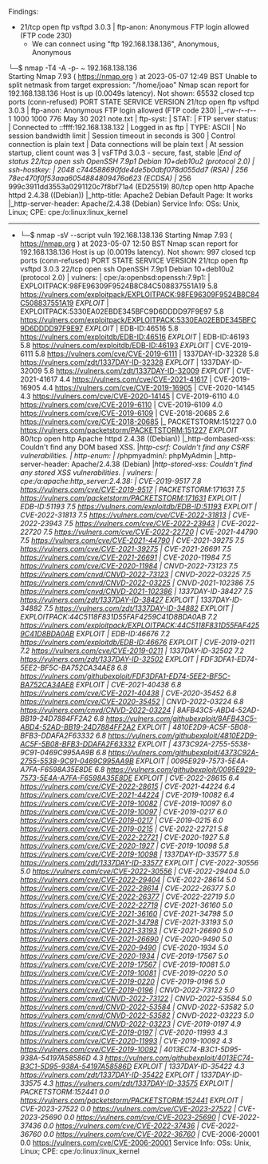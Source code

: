 Findings:
- 21/tcp open  ftp     vsftpd 3.0.3
| ftp-anon: Anonymous FTP login allowed (FTP code 230)
	- We can connect using "ftp 192.168.138.136", Anonymous, Anonymous

└─$ nmap -T4 -A -p- ~ 192.168.138.136  
Starting Nmap 7.93 ( https://nmap.org ) at 2023-05-07 12:49 BST
Unable to split netmask from target expression: "/home/joao"
Nmap scan report for 192.168.138.136
Host is up (0.0049s latency).
Not shown: 65532 closed tcp ports (conn-refused)
PORT   STATE SERVICE VERSION
21/tcp open  ftp     vsftpd 3.0.3
| ftp-anon: Anonymous FTP login allowed (FTP code 230)
|_-rw-r--r--    1 1000     1000          776 May 30  2021 note.txt
| ftp-syst: 
|   STAT: 
| FTP server status:
|      Connected to ::ffff:192.168.138.132
|      Logged in as ftp
|      TYPE: ASCII
|      No session bandwidth limit
|      Session timeout in seconds is 300
|      Control connection is plain text
|      Data connections will be plain text
|      At session startup, client count was 3
|      vsFTPd 3.0.3 - secure, fast, stable
|_End of status
22/tcp open  ssh     OpenSSH 7.9p1 Debian 10+deb10u2 (protocol 2.0)
| ssh-hostkey: 
|   2048 c744588690fde4de5b0dbf078d055dd7 (RSA)
|   256 78ec470f0f53aaa6054884809476a623 (ECDSA)
|_  256 999c3911dd3553a0291120c7f8bf71a4 (ED25519)
80/tcp open  http    Apache httpd 2.4.38 ((Debian))
|_http-title: Apache2 Debian Default Page: It works
|_http-server-header: Apache/2.4.38 (Debian)
Service Info: OSs: Unix, Linux; CPE: cpe:/o:linux:linux_kernel

-------------------------------------------------------------

- └─$ nmap -sV --script vuln 192.168.138.136
Starting Nmap 7.93 ( https://nmap.org ) at 2023-05-07 12:50 BST
Nmap scan report for 192.168.138.136
Host is up (0.0019s latency).
Not shown: 997 closed tcp ports (conn-refused)
PORT   STATE SERVICE VERSION
21/tcp open  ftp     vsftpd 3.0.3
22/tcp open  ssh     OpenSSH 7.9p1 Debian 10+deb10u2 (protocol 2.0)
| vulners: 
|   cpe:/a:openbsd:openssh:7.9p1: 
|       EXPLOITPACK:98FE96309F9524B8C84C508837551A19    5.8     https://vulners.com/exploitpack/EXPLOITPACK:98FE96309F9524B8C84C508837551A19    *EXPLOIT*
|       EXPLOITPACK:5330EA02EBDE345BFC9D6DDDD97F9E97    5.8     https://vulners.com/exploitpack/EXPLOITPACK:5330EA02EBDE345BFC9D6DDDD97F9E97    *EXPLOIT*
|       EDB-ID:46516    5.8     https://vulners.com/exploitdb/EDB-ID:46516      *EXPLOIT*
|       EDB-ID:46193    5.8     https://vulners.com/exploitdb/EDB-ID:46193      *EXPLOIT*
|       CVE-2019-6111   5.8     https://vulners.com/cve/CVE-2019-6111
|       1337DAY-ID-32328        5.8     https://vulners.com/zdt/1337DAY-ID-32328        *EXPLOIT*
|       1337DAY-ID-32009        5.8     https://vulners.com/zdt/1337DAY-ID-32009        *EXPLOIT*
|       CVE-2021-41617  4.4     https://vulners.com/cve/CVE-2021-41617
|       CVE-2019-16905  4.4     https://vulners.com/cve/CVE-2019-16905
|       CVE-2020-14145  4.3     https://vulners.com/cve/CVE-2020-14145
|       CVE-2019-6110   4.0     https://vulners.com/cve/CVE-2019-6110
|       CVE-2019-6109   4.0     https://vulners.com/cve/CVE-2019-6109
|       CVE-2018-20685  2.6     https://vulners.com/cve/CVE-2018-20685
|_      PACKETSTORM:151227      0.0     https://vulners.com/packetstorm/PACKETSTORM:151227      *EXPLOIT*
80/tcp open  http    Apache httpd 2.4.38 ((Debian))
|_http-dombased-xss: Couldn't find any DOM based XSS.
|_http-csrf: Couldn't find any CSRF vulnerabilities.
| http-enum: 
|_  /phpmyadmin/: phpMyAdmin
|_http-server-header: Apache/2.4.38 (Debian)
|_http-stored-xss: Couldn't find any stored XSS vulnerabilities.
| vulners: 
|   cpe:/a:apache:http_server:2.4.38: 
|       CVE-2019-9517   7.8     https://vulners.com/cve/CVE-2019-9517
|       PACKETSTORM:171631      7.5     https://vulners.com/packetstorm/PACKETSTORM:171631      *EXPLOIT*
|       EDB-ID:51193    7.5     https://vulners.com/exploitdb/EDB-ID:51193      *EXPLOIT*
|       CVE-2022-31813  7.5     https://vulners.com/cve/CVE-2022-31813
|       CVE-2022-23943  7.5     https://vulners.com/cve/CVE-2022-23943
|       CVE-2022-22720  7.5     https://vulners.com/cve/CVE-2022-22720
|       CVE-2021-44790  7.5     https://vulners.com/cve/CVE-2021-44790
|       CVE-2021-39275  7.5     https://vulners.com/cve/CVE-2021-39275
|       CVE-2021-26691  7.5     https://vulners.com/cve/CVE-2021-26691
|       CVE-2020-11984  7.5     https://vulners.com/cve/CVE-2020-11984
|       CNVD-2022-73123 7.5     https://vulners.com/cnvd/CNVD-2022-73123
|       CNVD-2022-03225 7.5     https://vulners.com/cnvd/CNVD-2022-03225
|       CNVD-2021-102386        7.5     https://vulners.com/cnvd/CNVD-2021-102386
|       1337DAY-ID-38427        7.5     https://vulners.com/zdt/1337DAY-ID-38427        *EXPLOIT*
|       1337DAY-ID-34882        7.5     https://vulners.com/zdt/1337DAY-ID-34882        *EXPLOIT*
|       EXPLOITPACK:44C5118F831D55FAF4259C41D8BDA0AB    7.2     https://vulners.com/exploitpack/EXPLOITPACK:44C5118F831D55FAF4259C41D8BDA0AB    *EXPLOIT*
|       EDB-ID:46676    7.2     https://vulners.com/exploitdb/EDB-ID:46676      *EXPLOIT*
|       CVE-2019-0211   7.2     https://vulners.com/cve/CVE-2019-0211
|       1337DAY-ID-32502        7.2     https://vulners.com/zdt/1337DAY-ID-32502        *EXPLOIT*
|       FDF3DFA1-ED74-5EE2-BF5C-BA752CA34AE8    6.8     https://vulners.com/githubexploit/FDF3DFA1-ED74-5EE2-BF5C-BA752CA34AE8  *EXPLOIT*
|       CVE-2021-40438  6.8     https://vulners.com/cve/CVE-2021-40438
|       CVE-2020-35452  6.8     https://vulners.com/cve/CVE-2020-35452
|       CNVD-2022-03224 6.8     https://vulners.com/cnvd/CNVD-2022-03224
|       8AFB43C5-ABD4-52AD-BB19-24D7884FF2A2    6.8     https://vulners.com/githubexploit/8AFB43C5-ABD4-52AD-BB19-24D7884FF2A2  *EXPLOIT*
|       4810E2D9-AC5F-5B08-BFB3-DDAFA2F63332    6.8     https://vulners.com/githubexploit/4810E2D9-AC5F-5B08-BFB3-DDAFA2F63332  *EXPLOIT*
|       4373C92A-2755-5538-9C91-0469C995AA9B    6.8     https://vulners.com/githubexploit/4373C92A-2755-5538-9C91-0469C995AA9B  *EXPLOIT*
|       0095E929-7573-5E4A-A7FA-F6598A35E8DE    6.8     https://vulners.com/githubexploit/0095E929-7573-5E4A-A7FA-F6598A35E8DE  *EXPLOIT*
|       CVE-2022-28615  6.4     https://vulners.com/cve/CVE-2022-28615
|       CVE-2021-44224  6.4     https://vulners.com/cve/CVE-2021-44224
|       CVE-2019-10082  6.4     https://vulners.com/cve/CVE-2019-10082
|       CVE-2019-10097  6.0     https://vulners.com/cve/CVE-2019-10097
|       CVE-2019-0217   6.0     https://vulners.com/cve/CVE-2019-0217
|       CVE-2019-0215   6.0     https://vulners.com/cve/CVE-2019-0215
|       CVE-2022-22721  5.8     https://vulners.com/cve/CVE-2022-22721
|       CVE-2020-1927   5.8     https://vulners.com/cve/CVE-2020-1927
|       CVE-2019-10098  5.8     https://vulners.com/cve/CVE-2019-10098
|       1337DAY-ID-33577        5.8     https://vulners.com/zdt/1337DAY-ID-33577        *EXPLOIT*
|       CVE-2022-30556  5.0     https://vulners.com/cve/CVE-2022-30556
|       CVE-2022-29404  5.0     https://vulners.com/cve/CVE-2022-29404
|       CVE-2022-28614  5.0     https://vulners.com/cve/CVE-2022-28614
|       CVE-2022-26377  5.0     https://vulners.com/cve/CVE-2022-26377
|       CVE-2022-22719  5.0     https://vulners.com/cve/CVE-2022-22719
|       CVE-2021-36160  5.0     https://vulners.com/cve/CVE-2021-36160
|       CVE-2021-34798  5.0     https://vulners.com/cve/CVE-2021-34798
|       CVE-2021-33193  5.0     https://vulners.com/cve/CVE-2021-33193
|       CVE-2021-26690  5.0     https://vulners.com/cve/CVE-2021-26690
|       CVE-2020-9490   5.0     https://vulners.com/cve/CVE-2020-9490
|       CVE-2020-1934   5.0     https://vulners.com/cve/CVE-2020-1934
|       CVE-2019-17567  5.0     https://vulners.com/cve/CVE-2019-17567
|       CVE-2019-10081  5.0     https://vulners.com/cve/CVE-2019-10081
|       CVE-2019-0220   5.0     https://vulners.com/cve/CVE-2019-0220
|       CVE-2019-0196   5.0     https://vulners.com/cve/CVE-2019-0196
|       CNVD-2022-73122 5.0     https://vulners.com/cnvd/CNVD-2022-73122
|       CNVD-2022-53584 5.0     https://vulners.com/cnvd/CNVD-2022-53584
|       CNVD-2022-53582 5.0     https://vulners.com/cnvd/CNVD-2022-53582
|       CNVD-2022-03223 5.0     https://vulners.com/cnvd/CNVD-2022-03223
|       CVE-2019-0197   4.9     https://vulners.com/cve/CVE-2019-0197
|       CVE-2020-11993  4.3     https://vulners.com/cve/CVE-2020-11993
|       CVE-2019-10092  4.3     https://vulners.com/cve/CVE-2019-10092
|       4013EC74-B3C1-5D95-938A-54197A58586D    4.3     https://vulners.com/githubexploit/4013EC74-B3C1-5D95-938A-54197A58586D  *EXPLOIT*
|       1337DAY-ID-35422        4.3     https://vulners.com/zdt/1337DAY-ID-35422        *EXPLOIT*
|       1337DAY-ID-33575        4.3     https://vulners.com/zdt/1337DAY-ID-33575        *EXPLOIT*
|       PACKETSTORM:152441      0.0     https://vulners.com/packetstorm/PACKETSTORM:152441      *EXPLOIT*
|       CVE-2023-27522  0.0     https://vulners.com/cve/CVE-2023-27522
|       CVE-2023-25690  0.0     https://vulners.com/cve/CVE-2023-25690
|       CVE-2022-37436  0.0     https://vulners.com/cve/CVE-2022-37436
|       CVE-2022-36760  0.0     https://vulners.com/cve/CVE-2022-36760
|_      CVE-2006-20001  0.0     https://vulners.com/cve/CVE-2006-20001
Service Info: OSs: Unix, Linux; CPE: cpe:/o:linux:linux_kernel
